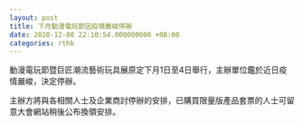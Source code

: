 ```yaml
---
layout: post
title: 下月動漫電玩節因疫情嚴峻停辦
date: 2020-12-08 22:10:54.000000000 +08:00
categories: rthk
---
```


動漫電玩節暨巨匠潮流藝術玩具展原定下月1日至4日舉行，主辦單位鑑於近日疫情嚴峻，決定停辦。

主辦方將與各相關人士及企業商討停辦的安排，已購買限量版產品套票的人士可留意大會網站稍後公布換領安排。
